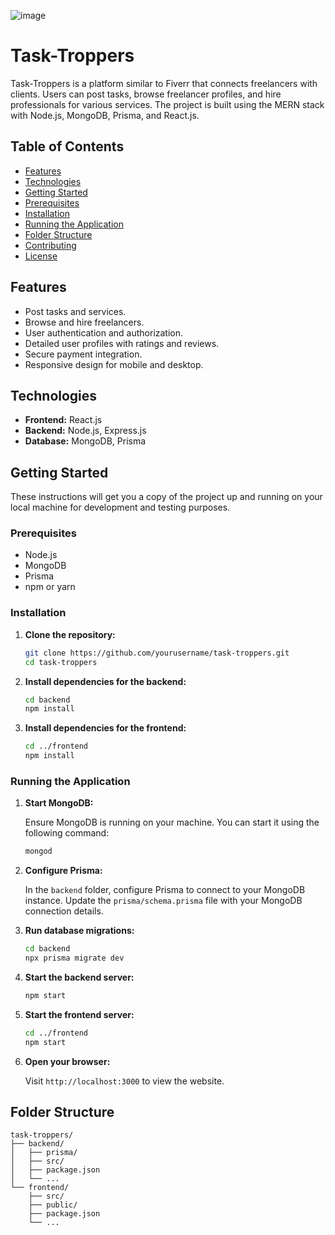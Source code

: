 <p align="center">

![image](https://github.com/user-attachments/assets/fdc4ef67-79dd-41d1-a40b-3fcffd7cc20c)
  
</p>

# Task-Troppers

Task-Troppers is a platform similar to Fiverr that connects freelancers with clients. Users can post tasks, browse freelancer profiles, and hire professionals for various services. The project is built using the MERN stack with Node.js, MongoDB, Prisma, and React.js.

## Table of Contents

- [Features](#features)
- [Technologies](#technologies)
- [Getting Started](#getting-started)
- [Prerequisites](#prerequisites)
- [Installation](#installation)
- [Running the Application](#running-the-application)
- [Folder Structure](#folder-structure)
- [Contributing](#contributing)
- [License](#license)

## Features

- Post tasks and services.
- Browse and hire freelancers.
- User authentication and authorization.
- Detailed user profiles with ratings and reviews.
- Secure payment integration.
- Responsive design for mobile and desktop.

## Technologies

- **Frontend:** React.js
- **Backend:** Node.js, Express.js
- **Database:** MongoDB, Prisma

## Getting Started

These instructions will get you a copy of the project up and running on your local machine for development and testing purposes.

### Prerequisites

- Node.js
- MongoDB
- Prisma
- npm or yarn

### Installation

1. **Clone the repository:**

    ```bash
    git clone https://github.com/yourusername/task-troppers.git
    cd task-troppers
    ```

2. **Install dependencies for the backend:**

    ```bash
    cd backend
    npm install
    ```

3. **Install dependencies for the frontend:**

    ```bash
    cd ../frontend
    npm install
    ```

### Running the Application

1. **Start MongoDB:**

    Ensure MongoDB is running on your machine. You can start it using the following command:

    ```bash
    mongod
    ```

2. **Configure Prisma:**

    In the `backend` folder, configure Prisma to connect to your MongoDB instance. Update the `prisma/schema.prisma` file with your MongoDB connection details.

3. **Run database migrations:**

    ```bash
    cd backend
    npx prisma migrate dev
    ```

4. **Start the backend server:**

    ```bash
    npm start
    ```

5. **Start the frontend server:**

    ```bash
    cd ../frontend
    npm start
    ```

6. **Open your browser:**

    Visit `http://localhost:3000` to view the website.

## Folder Structure

```plaintext
task-troppers/
├── backend/
│   ├── prisma/
│   ├── src/
│   ├── package.json
│   └── ...
└── frontend/
    ├── src/
    ├── public/
    ├── package.json
    └── ...
